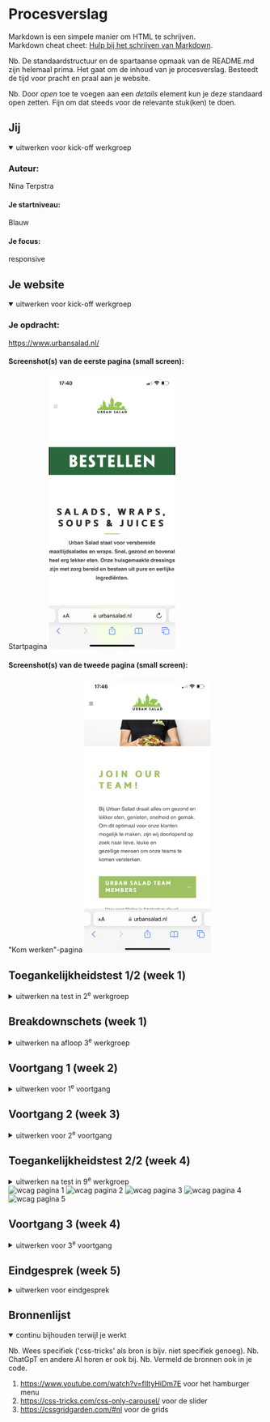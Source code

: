 # Procesverslag
Markdown is een simpele manier om HTML te schrijven.  
Markdown cheat cheet: [Hulp bij het schrijven van Markdown](https://github.com/adam-p/markdown-here/wiki/Markdown-Cheatsheet).

Nb. De standaardstructuur en de spartaanse opmaak van de README.md zijn helemaal prima. Het gaat om de inhoud van je procesverslag. Besteedt de tijd voor pracht en praal aan je website.

Nb. Door *open* toe te voegen aan een *details* element kun je deze standaard open zetten. Fijn om dat steeds voor de relevante stuk(ken) te doen.





## Jij

<details open>
  <summary>uitwerken voor kick-off werkgroep</summary>

  ### Auteur:
  Nina Terpstra

  #### Je startniveau:
  Blauw

  #### Je focus:
  responsive 
 
</details>





## Je website

<details open>
  <summary>uitwerken voor kick-off werkgroep</summary>

  ### Je opdracht:
  https://www.urbansalad.nl/

  #### Screenshot(s) van de eerste pagina (small screen): 
  Startpagina
  <img src="readme-images/IMG_B2935A372A73-1.jpeg" width="250px" alt="beginpagina">

  #### Screenshot(s) van de tweede pagina (small screen):
  "Kom werken"-pagina
  <img src="readme-images/IMG_B88EB7AC1C1C-1.jpeg" width="250px" alt="pagina over bij US komen werken">
 
</details>



## Toegankelijkheidstest 1/2 (week 1)

<details>
  <summary>uitwerken na test in 2<sup>e</sup> werkgroep</summary>

  ### Bevindingen
  Lijst met je bevindingen die in de test naar voren kwamen:
  De website die ik heb gekozen, is redelijk goed gemaakt voor een Voice Over. Alles wordt goed uitgesproken, alleen een aantal 
  afbeeldingen zijn niet goed omschreven. Ook is er gebruik gemaakt van een duidelijke taal, zonder bijvoorbeeld metaforen. Wel komen er een aantal onderdelen niet voor in de Voice-over die je wel op de site ziet.
</details>



## Breakdownschets (week 1)

<details>
  <summary>uitwerken na afloop 3<sup>e</sup> werkgroep</summary>

  ### de hele pagina: 
  <img src="readme-images/IMG_0435.jpg" width="375px" alt="breakdown van de hele pagina">

</details>





## Voortgang 1 (week 2)

<details>
  <summary>uitwerken voor 1<sup>e</sup> voortgang</summary>

  ### Stand van zaken
  Ik wist al welke site ik wilde gaan doen, namelijk die van mijn werk. Aangezien daar nog heel veel aan verbeterd kan worden. Alleen 
  alleen had ik wel moeite met Github. Voor mij is het totaal niet logisch en ook met de uitleg er naast was het moeilijk. Daarbij kwam 
  mijn site maar niet online.


  ### Agenda voor meeting
  samen met je groepje opstellen

  | student 1      | student 2          | student 3    | student 4        |
  | Ik heb nog geen| ik twijfel nog     | ik ben wel al| Ik weet welke    |
  | goede site     | tussen twee sites  | begonnen met | site ik wil gaan |
  | gevonden       | en moet mijn github| mijn site,   | doen maar ik loop|
  |                | nog aanmaken       | maar niet ver| vast met github  |
                                          

  ### Verslag van meeting
  hier na afloop snel de uitkomsten van de meeting vastleggen

  - Een aantal hebben nog geen site
  - Een student loopt vast met github maar wordt geholpen door medestudent
  - Een student twijfelde nog maar heeft samen met een andere student een site gekozen
  - De studenten moeten wel harder gaan werken om op schema te blijven
    
</details>





## Voortgang 2 (week 3)

<details>
  <summary>uitwerken voor 2<sup>e</sup> voortgang</summary>

  ### Stand van zaken
  Ik heb de basis al, maar de moeilijke dingen als een automatische slider met afbeeldingen en een hamburgermenu lukt mij niet. Ik ben 
  er al erg lang mee bezig maar kom er niet uit, ook niet met uitlegfilmpjes op bijvoorbeeld Youtube of uitleg op sites als w3schools en 
  css-tricks.


  ### Agenda voor meeting
  samen met je groepje opstellen

  | student 1      | student 2          | student 3    | student 4        |
  | het lukt mij   | een hamburger-menu | het gaat     | bij lukken de    |
  | niet om een    | wil mij niet lukken| eigenlijk wel| dropdowns en de  |
  | slider te maken| en mij lukt de     | goed, maar ik| slider ook niet  |
  |                | slider ook niet    | ben nog niet |                  |
                                          ver

<img src="moeiteslider.png" alt="halve slider">

De slider is nu een hele lange afbeelding die van links naar rechts gaat en ook niet stopt. Naast dat hij niet stopt, weet ik dat één lange afbeelding niet de juiste manier is en wil ik dat de slider het doen met drie verschillende afbeeldingen.

  ### Verslag van meeting
  hier na afloop snel de uitkomsten van de meeting vastleggen

  - De meeste hebben de basis al van de website
  - Er wordt veel tegen de complexere items aangelopen
  - Zo wil het maken van een slider bij niemand lukken
  - Een hamburger menu en dropdowns willen sommige ook niet lukken
  - Studenten uit de groep kunnen elkaar wel helpen bij moeilijkheden want anderen begrijpen wel de hamburger menu's en dropdowns

</details>


## Toegankelijkheidstest 2/2 (week 4)

<details>
  <summary>uitwerken na test in 9<sup>e</sup> werkgroep</summary>

  ### Bevindingen
  Lijst met je bevindingen die in de test naar voren kwamen (geef ook aan wat er verbeterd is):
  Naast dat er in plaats van 2 fouten en 95 waarschuwingen er nu alleen nog 8 waarschuwingen over zijn en dus nu de HTML wel gevalideerd 
  wordt, zijn er ook een aantal andere dingen uit de test gekomen die anders zijn. Zo worden nu alle elementen die je ziet op de pagina 
  benoemd door de Voice-Over en dat ook met een duidelijke benaming. Ook zijn de knoppen en linkjes nu beter klikbaar, zo was de 
  hamburger-menu op de originele site heel klein en heb ik die een stuk groter gemaakt. Het contrast in kleuren was al erg goed, maar 
  heb ik nog wat verbeterd door de knoppen die bijna zwart waren gewoon zwart te maken. Ook heb ik tussen een aantal items wat meer 
  ruimte gezet om een duidelijk onderscheid te krijgen. In de originele site had je ook minimaal 3 h1's per pagina en dat heb ik terug       gebracht naar 1 h1 per pagina. Ook werden eerst voor alle links button-elementen gebruikt, die heb ik bij de juiste veranderd in a- 
  elementen. En hoe er in de mobiele versie van de site geen slider stond, heb ik die in mijn site wel ook voor de mobiele gebruikers 
  zichtbaar gemaakt.

</details>

<img src="Scherm­afbeelding 2023-10-04 om 13.21.37.png" alt="wcag pagina 1">
<img src="Scherm­afbeelding 2023-10-04 om 13.21.27.png" alt="wcag pagina 2">
<img src="Scherm­afbeelding 2023-10-04 om 13.22.06.png" alt="wcag pagina 3">
<img src="Scherm­afbeelding 2023-10-04 om 13.22.16.png" alt="wcag pagina 4">
<img src="Scherm­afbeelding 2023-10-04 om 13.22.32.png" alt="wcag pagina 5">


## Voortgang 3 (week 4)

<details>
  <summary>uitwerken voor 3<sup>e</sup> voortgang</summary>

  ### Stand van zaken
  Ik loop nog steeds vast met de slider en een grote grid, maar verder zijn de eerste en tweede pagina nu wel af voor de mobiele   
  gebruikers. Ik ben begonnen met het responsive maken en een heleboel onderdelen gingen eigenlijk al goed mee. Ik ben nu veel met de 
  "@media" bezig en tot nu toe lukt dat erg goed.

  <img src="grotegrid.png" alt="grote grid">
  
  ### Agenda voor meeting
  samen met je groepje opstellen

  | student 1      | student 2          | student 3    | student 4        |
  | Ik loop tegen  | Ik ben begonnen met|Ik heb mijn   | Ik ben al        |
  | de slider en   | het responsive     | eerste pagina| begonnen aan de  |
  | grid aan, maar | maken maar kom er  | responsive   | tweede pagina    |
  | verder ben ik  | niet goed uit      | gemaakt maar | responsive te    |
    klaar om                              moet nog een   maken maar de 1e
    responsive te                         hele pagina    is nog niet goed 
    maken                                 maken          gelukt

  ### Verslag van meeting
  hier na afloop snel de uitkomsten van de meeting vastleggen

  - Iedereen loopt ongeveer wel gelijk en op schema
  - De studenten hebben moeite met verschillende onderdelen
  - De studenten kunnen elkaar helpen en het elkaar goed uitleggen
  - Een aantal hebben moeite met het responsive maken en twijfelen toch om het niet responsive te maken
  - Een iemand moet nog een hele tweede pagina maken

</details>





## Eindgesprek (week 5)

<details>
  <summary>uitwerken voor eindgesprek</summary>

  ### Je uitkomst - karakteristiek screenshots:
  <img src="iphonehomepage.png" alt="uitomst">
    <img src="iphonehomepage2.png" alt="uitomst">
      <img src="iphonehomepage.3png" alt="uitomst">
        <img src="iphonehomepage4.png" alt="uitomst">
          <img src="iphonehomepage5.png" alt="uitomst">
            <img src="iphonewerkpage.png" alt="uitomst">
              <img src="iphonewerkpage2.png" alt="uitomst">
                <img src="werkpage.png" alt="uitomst">
                       <img src="werkpage.png" alt="uitomst">
                              <img src="homepage.png" alt="uitomst">
                                      <img src="homepage2.png" alt="uitomst">
                                              <img src="homepage3.png" alt="uitomst">
                                                      <img src="homepage4.png" alt="uitomst">


  ### Dit ging goed/Heb ik geleerd: 
  Korte omschrijving met plaatjes

  Ik heb sowieso veel geleerd op het gebied van responsive maken en het gebruiken van een grid. Ik weet nu ook hoe ik met flex-wrap nu   
  moet werpen en de basis respinsive maken ging erg snel en goed. Ook een hamburger menu ging aan de hand van een video erg gemakkelijk en 
  daarbij begreep ik (sowieso bij alles wat ik deed) goed wat ik aan het doen was.

  ### Dit was lastig/Is niet gelukt:
  Korte omschrijving met plaatjes

  Ik heb geleerd hoe een grid werkt, maar die ik moest maken vond ik erg ingewikkeld. Vooral om de grid responsive te maken lukte niet     
  heel goed, zo is hij wel goed op desktop formaat en iphone 12 pro formaat maar niet bij alle maten er tussen in of juist er buiten.

  <img src="grotegrid.png" alt="bummer">
</details>





## Bronnenlijst

<details open>
  <summary>continu bijhouden terwijl je werkt</summary>

  Nb. Wees specifiek ('css-tricks' als bron is bijv. niet specifiek genoeg). 
  Nb. ChatGpT en andere AI horen er ook bij.
  Nb. Vermeld de bronnen ook in je code.

  1. https://www.youtube.com/watch?v=flItyHiDm7E voor het hamburger menu
  2. https://css-tricks.com/css-only-carousel/ voor de slider
  3. https://cssgridgarden.com/#nl voor de grids

</details>
